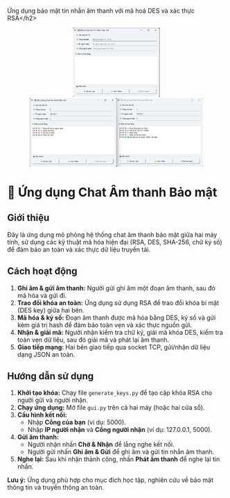 <h align="center">Ứng dụng bảo mật tin nhắn âm thanh với mã hoá DES và xác thực RSA\</h2>
<p align="center">
<img src="anh1.png" alt="anh" width="200">
<img src="anh2.png" alt="anh" width="400">
</p>
<body>
<div class="container">
    <h1>🔐 Ứng dụng Chat Âm thanh Bảo mật</h1>
    <h2>Giới thiệu</h2>
    <p>
        Đây là ứng dụng mô phỏng hệ thống chat âm thanh bảo mật giữa hai máy tính, sử dụng các kỹ thuật mã hóa hiện đại (RSA, DES, SHA-256, chữ ký số) để đảm bảo an toàn và xác thực dữ liệu truyền tải.
    </p>

<h2>Cách hoạt động</h2>
    <ol>
        <li class="step"><b>Ghi âm & gửi âm thanh:</b> Người gửi ghi âm một đoạn âm thanh, sau đó mã hóa và gửi đi.</li>
        <li class="step"><b>Trao đổi khóa an toàn:</b> Ứng dụng sử dụng RSA để trao đổi khóa bí mật (DES key) giữa hai bên.</li>
        <li class="step"><b>Mã hóa & ký số:</b> Đoạn âm thanh được mã hóa bằng DES, ký số và gửi kèm giá trị hash để đảm bảo toàn vẹn và xác thực nguồn gửi.</li>
        <li class="step"><b>Nhận & giải mã:</b> Người nhận kiểm tra chữ ký, giải mã khóa DES, kiểm tra toàn vẹn dữ liệu, sau đó giải mã và phát lại âm thanh.</li>
        <li class="step"><b>Giao tiếp mạng:</b> Hai bên giao tiếp qua socket TCP, gửi/nhận dữ liệu dạng JSON an toàn.</li>
    </ol>

<h2>Hướng dẫn sử dụng</h2>
    <ol>
        <li class="step"><b>Khởi tạo khóa:</b> Chạy file <code>generate_keys.py</code> để tạo cặp khóa RSA cho người gửi và người nhận.</li>
        <li class="step"><b>Chạy ứng dụng:</b> Mở file <code>gui.py</code> trên cả hai máy (hoặc hai cửa sổ).</li>
        <li class="step"><b>Cấu hình kết nối:</b>
            <ul>
                <li>Nhập <b>Cổng của bạn</b> (ví dụ: 5000).</li>
                <li>Nhập <b>IP người nhận</b> và <b>Cổng người nhận</b> (ví dụ: 127.0.0.1, 5000).</li>
            </ul>
        </li>
        <li class="step"><b>Gửi âm thanh:</b> 
            <ul>
                <li>Người nhận nhấn <b>Chờ & Nhận</b> để lắng nghe kết nối.</li>
                <li>Người gửi nhấn <b>Ghi âm & Gửi</b> để ghi âm và gửi tin nhắn âm thanh.</li>
            </ul>
        </li>
        <li class="step"><b>Nghe lại:</b> Sau khi nhận thành công, nhấn <b>Phát âm thanh</b> để nghe lại tin nhắn.</li>
    </ol>
    <p class="note">
        <b>Lưu ý:</b> Ứng dụng phù hợp cho mục đích học tập, nghiên cứu về bảo mật thông tin và truyền thông an toàn.
    </p>
</div>
</body>
